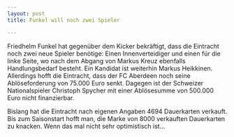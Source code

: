 ```yaml
---
layout: post
title: Funkel will noch zwei Spieler

---
```


Friedhelm Funkel hat gegenüber dem Kicker bekräftigt, dass die Eintracht noch zwei neue Spieler benötige: Einen Innenverteidiger und einen für die linke Seite, wo nach dem Abgang von Markus Kreuz ebenfalls Handlungsbedarf besteht. Ein Kandidat ist weiterhin Markus Heikkinen. Allerdings hofft die Eintracht, dass der FC Aberdeen noch seine Ablöseforderung von 75.000 Euro senkt. Dagegen ist der Schweizer Nationalspieler Christoph Spycher mit einer Ablösesumme von 500.000 Euro nicht finanzierbar.

Bislang hat die Eintracht nach eigenen Angaben 4694 Dauerkarten verkauft. Bis zum Saisonstart hofft man, die Marke von 8000 verkauften Dauerkarten zu knacken. Wenn das mal nicht sehr optimistisch ist...
